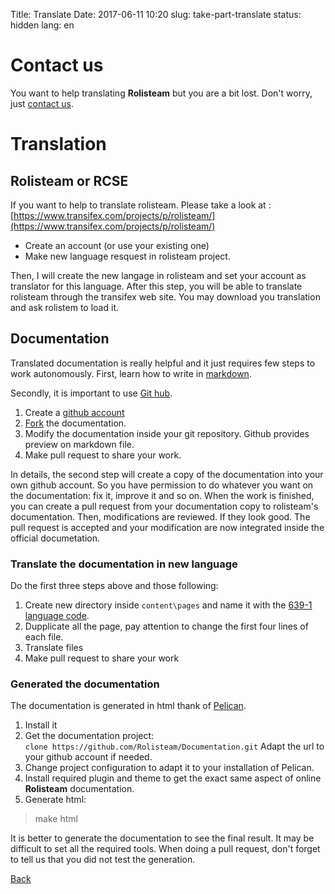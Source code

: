 Title: Translate
Date: 2017-06-11 10:20
slug: take-part-translate
status: hidden
lang: en

# Contact us

You want to help translating **Rolisteam** but you are a bit lost. 
Don't worry, just [contact us]({filename}26_contactUs.md).

# Translation

## Rolisteam or RCSE

If you want to help to translate rolisteam. Please take a look at :
[https://www.transifex.com/projects/p/rolisteam/](https://www.transifex.com/projects/p/rolisteam/)

* Create an account (or use your existing one)
* Make new language resquest in rolisteam project.

Then, I will create the new langage in rolisteam and set your account as
translator for this language. After this step, you will be able to
translate rolisteam through the transifex web site. You may download you
translation and ask rolistem to load it.

## Documentation

Translated documentation is really helpful and it just requires few steps to work autonomously.
First, learn how to write in [markdown](https://en.wikipedia.org/wiki/Markdown).

Secondly, it is important to use [Git hub](https://github.com/Rolisteam/Documentation).

1. Create a [github account](https://github.com)
2. [Fork](https://github.com/Rolisteam/Documentation#fork-destination-box) the documentation.
3. Modify the documentation inside your git repository. Github provides preview on markdown file.
4. Make pull request to share your work.

In details, the second step will create a copy of the documentation into your own github account.
So you have permission to do whatever you want on the documentation: fix it, improve it and so on.
When the work is finished, you can create a pull request from your documentation copy to rolisteam's documentation. Then, modifications are reviewed. If they look good. The pull request is accepted and your modification are now integrated inside the official documetation.

### Translate the documentation in new language

Do the first three steps above and those following:

1. Create new directory inside `content\pages` and name it with the [639-1 language code](https://en.wikipedia.org/wiki/List_of_ISO_639-1_codes).
2. Dupplicate all the page, pay attention to change the first four lines of each file.
3. Translate files
4. Make pull request to share your work

### Generated the documentation

The documentation is generated in html thank of [Pelican](https://blog.getpelican.com/).
1. Install it
2. Get the documentation project:  
    `clone https://github.com/Rolisteam/Documentation.git`
Adapt the url to your github account if needed.
3. Change project configuration to adapt it to your installation of Pelican.
4. Install required plugin and theme to get the exact same aspect of online **Rolisteam** documentation.
5. Generate html: 
> make html

It is better to generate the documentation to see the final result. It may be difficult to set all the required tools. When doing a pull request, don't forget to tell us that you did not test the generation.


[Back]({filename}30_TakePart.md)
